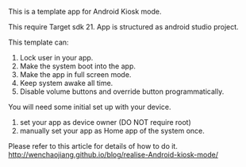 This is a template app for Android Kiosk mode.

This require Target sdk 21. App is structured as android studio project.

This template can:

1. Lock user in your app.
2. Make the system boot into the app.
3. Make the app in full screen mode.  
4. Keep system awake all time.
5. Disable volume buttons and override button programmatically.

You will need some initial set up with your device.

1. set your app as device owner (DO NOT require root)
2. manually set your app as Home app of the system once.

Please refer to this article for details of how to do it.
http://wenchaojiang.github.io/blog/realise-Android-kiosk-mode/
